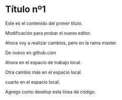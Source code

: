 # Título nº1

Este es el contenido del primer título.

Modificación para probar el nuevo editor.

Ahora voy a realizar cambios, pero en la rama master.

De nuevo en github.com

Ahora en el espacio de trabajo local.

Otra cambio más en el espacio local.

cuarto en el espacio local.

Agrego como develop esta línea de código.
